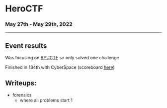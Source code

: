 # HeroCTF
### May 27th - May 29th, 2022
***
## Event results
Was focusing on [BYUCTF](../byu22/main.md) so only solved one challenge

Finished in 134th with CyberSpace (scoreboard [here](https://ctftime.org/event/1663))
## Writeups:
- forensics
  - where all problems start 1
